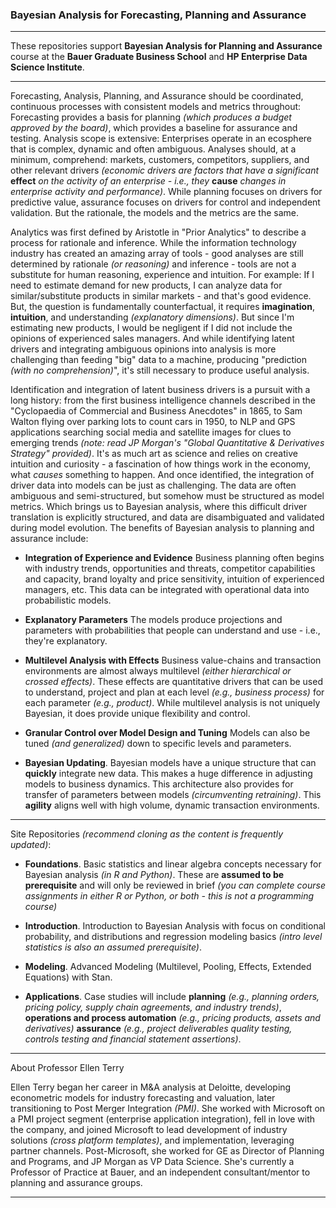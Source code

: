 ### Bayesian Analysis for Forecasting, Planning and Assurance

------

These repositories support **Bayesian Analysis for Planning and Assurance** course at the **Bauer Graduate Business School** and **HP Enterprise Data Science Institute**. 

------

Forecasting, Analysis, Planning, and Assurance should be coordinated, continuous processes with consistent models and metrics throughout: Forecasting provides a basis for planning *(which produces a budget approved by the board)*, which provides a baseline for assurance and testing. Analysis scope is extensive: Enterprises operate in an ecosphere that is complex, dynamic and often ambiguous. Analyses should, at a minimum, comprehend: markets, customers, competitors, suppliers, and other relevant drivers *(economic drivers are factors that have a significant* **effect** *on the activity of an enterprise - i.e., they* **cause** *changes in enterprise activity and performance)*. While planning focuses on drivers for predictive value, assurance focuses on drivers for control and independent validation. But the rationale, the models and the metrics are the same. 

Analytics was first defined by Aristotle in "Prior Analytics" to describe a process for rationale and inference. While the information technology industry has created an amazing array of tools - good analyses are still determined by rationale *(or reasoning)* and inference - tools are not a substitute for human reasoning, experience and intuition. For example: If I need to estimate demand for new products, I can analyze data for similar/substitute products in similar markets - and that's good evidence. But, the question is fundamentally counterfactual, it requires **imagination**, **intuition**, and understanding *(explanatory dimensions)*. But since I'm estimating new products, I would be negligent if I did not include the  opinions of experienced sales managers. And while identifying latent drivers and integrating ambiguous opinions into analysis is more challenging than feeding "big" data to a machine, producing "prediction *(with no comprehension)*", it's still necessary to produce useful analysis.    

Identification and integration of latent business drivers is a pursuit with a long history: from the first business intelligence channels described in the "Cyclopaedia of Commercial and Business Anecdotes" in 1865, to Sam Walton flying over parking lots to count cars in 1950, to NLP and GPS applications searching social media and satellite images for clues to emerging trends *(note: read  JP Morgan's "Global Quantitative & Derivatives Strategy" provided)*.  It's as much art as science and relies on creative intuition and curiosity - a fascination of how things work in the economy, what *causes* something to happen. And once identified, the integration of driver data into models can be just as challenging. The data are often ambiguous and semi-structured, but somehow must be structured as model metrics. 
Which brings us to Bayesian analysis, where this difficult driver translation is explicitly structured, and data are disambiguated and validated during model evolution. The benefits of Bayesian analysis to planning and assurance include:  

* **Integration of Experience and Evidence** Business planning often begins with industry trends, opportunities and threats, competitor capabilities and capacity, brand loyalty and price sensitivity, intuition of experienced managers, etc. This data can be integrated with operational data into probabilistic models. 

* **Explanatory Parameters** The models produce projections and parameters with probabilities that people can understand and use - i.e., they're explanatory.  

* **Multilevel Analysis with Effects** Business value-chains and transaction environments are almost always multilevel *(either hierarchical or crossed effects)*. These effects are quantitative drivers that can be used to understand, project and plan at each level *(e.g., business process)* for each parameter *(e.g., product)*. While multilevel analysis is not uniquely Bayesian, it does provide unique flexibility and control. 

* **Granular Control over Model Design and Tuning** Models can also be tuned *(and generalized)* down to specific levels and parameters. 

* **Bayesian Updating**. Bayesian models have a unique structure that can **quickly** integrate new data. This makes a huge difference in adjusting models to business dynamics. This architecture also provides for transfer of parameters between models *(circumventing retraining)*. This **agility** aligns well with high volume, dynamic transaction environments.

----

Site Repositories *(recommend cloning as the content is frequently updated)*:

* **Foundations**. Basic statistics and linear algebra concepts necessary for Bayesian analysis *(in R and Python)*. These are **assumed to be prerequisite** and will only be reviewed in brief *(you can complete course assignments in either R or Python, or both - this is not a programming course)*  

* **Introduction**. Introduction to Bayesian Analysis with focus on conditional probability, and distributions and regression modeling basics *(intro level statistics is also an assumed prerequisite)*.   

* **Modeling**. Advanced Modeling (Multilevel, Pooling, Effects, Extended Equations) with Stan.   

* **Applications**. Case studies will include **planning**  *(e.g., planning orders, pricing policy, supply chain agreements, and industry trends)*, **operations and process automation** *(e.g., pricing products, assets and derivatives)* **assurance** *(e.g., project deliverables quality testing, controls testing and financial statement assertions)*.

------

About Professor Ellen Terry

Ellen Terry began her career in M&A analysis at Deloitte, developing econometric models for industry forecasting and valuation, later transitioning to Post Merger Integration *(PMI)*. She worked with Microsoft on a PMI project segment (enterprise application integration), fell in love with the company, and joined Microsoft to lead development of industry solutions *(cross platform templates)*, and  implementation, leveraging partner channels. Post-Microsoft, she worked for GE as Director of Planning and Programs, and JP Morgan as VP Data Science. She's currently a Professor of Practice at Bauer, and an independent consultant/mentor to planning and assurance groups.   

------
